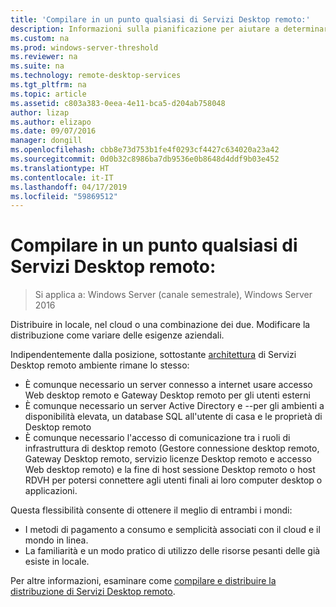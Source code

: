 ```yaml
---
title: 'Compilare in un punto qualsiasi di Servizi Desktop remoto:'
description: Informazioni sulla pianificazione per aiutare a determinare la posizione in cui ospitare la distribuzione di servizi desktop remoto.
ms.custom: na
ms.prod: windows-server-threshold
ms.reviewer: na
ms.suite: na
ms.technology: remote-desktop-services
ms.tgt_pltfrm: na
ms.topic: article
ms.assetid: c803a383-0eea-4e11-bca5-d204ab758048
author: lizap
ms.author: elizapo
ms.date: 09/07/2016
manager: dongill
ms.openlocfilehash: cbb8e73d753b1fe4f0293cf4427c634020a23a42
ms.sourcegitcommit: 0d0b32c8986ba7db9536e0b8648d4ddf9b03e452
ms.translationtype: HT
ms.contentlocale: it-IT
ms.lasthandoff: 04/17/2019
ms.locfileid: "59869512"
---
```

# <a name="remote-desktop-services---build-anywhere"></a>Compilare in un punto qualsiasi di Servizi Desktop remoto:

>Si applica a: Windows Server (canale semestrale), Windows Server 2016

Distribuire in locale, nel cloud o una combinazione dei due. Modificare la distribuzione come variare delle esigenze aziendali.

Indipendentemente dalla posizione, sottostante [architettura](desktop-hosting-logical-architecture.md) di Servizi Desktop remoto ambiente rimane lo stesso:
- È comunque necessario un server connesso a internet usare accesso Web desktop remoto e Gateway Desktop remoto per gli utenti esterni
- È comunque necessario un server Active Directory e --per gli ambienti a disponibilità elevata, un database SQL all'utente di casa e le proprietà di Desktop remoto
- È comunque necessario l'accesso di comunicazione tra i ruoli di infrastruttura di desktop remoto (Gestore connessione desktop remoto, Gateway Desktop remoto, servizio licenze Desktop remoto e accesso Web desktop remoto) e la fine di host sessione Desktop remoto o host RDVH per potersi connettere agli utenti finali ai loro computer desktop o applicazioni.

Questa flessibilità consente di ottenere il meglio di entrambi i mondi:
- I metodi di pagamento a consumo e semplicità associati con il cloud e il mondo in linea.
- La familiarità e un modo pratico di utilizzo delle risorse pesanti delle già esiste in locale.

Per altre informazioni, esaminare come [compilare e distribuire la distribuzione di Servizi Desktop remoto](rds-build-and-deploy.md).